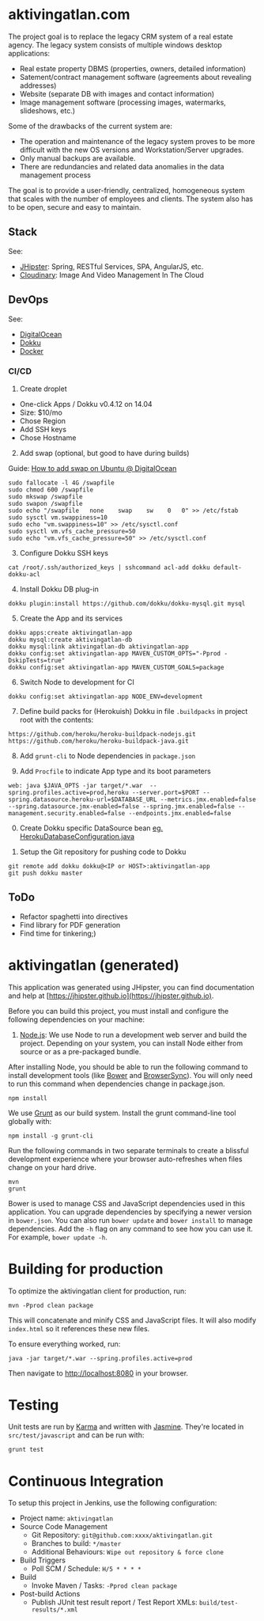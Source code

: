 # aktivingatlan.com

The project goal is to replace the legacy CRM system of a real estate agency. The legacy system consists of multiple windows desktop applications:

* Real estate property DBMS (properties, owners, detailed information)
* Satement/contract management software (agreements about revealing addresses)
* Website (separate DB with images and contact information)
* Image management software (processing images, watermarks, slideshows, etc.)

Some of the drawbacks of the current system are:

* The operation and maintenance of the legacy system proves to be more difficult with the new OS versions and Workstation/Server upgrades.
* Only manual backups are available.
* There are redundancies and related data anomalies in the data management process

The goal is to provide a user-friendly, centralized, homogeneous system that scales with the number of employees and clients. The system also has to be open, secure and easy to maintain.

## Stack

See: 

* [JHipster](https://jhipster.github.io): Spring, RESTful Services, SPA, AngularJS, etc.
* [Cloudinary](http://cloudinary.com): Image And Video Management In The Cloud

## DevOps

See:

* [DigitalOcean](https://www.digitalocean.com)
* [Dokku](http://dokku.viewdocs.io/dokku)
* [Docker](https://www.docker.com)

### CI/CD

1. Create droplet

  * One-click Apps / Dokku v0.4.12 on 14.04 
  * Size: $10/mo
  * Chose Region
  * Add SSH keys
  * Chose Hostname

2. Add swap (optional, but good to have during builds)

  Guide: [How to add swap on Ubuntu @ DigitalOcean](https://www.digitalocean.com/community/tutorials/how-to-add-swap-on-ubuntu-14-04)

  ```
  sudo fallocate -l 4G /swapfile
  sudo chmod 600 /swapfile
  sudo mkswap /swapfile
  sudo swapon /swapfile
  sudo echo "/swapfile   none    swap    sw    0   0" >> /etc/fstab
  sudo sysctl vm.swappiness=10
  sudo echo "vm.swappiness=10" >> /etc/sysctl.conf
  sudo sysctl vm.vfs_cache_pressure=50
  sudo echo "vm.vfs_cache_pressure=50" >> /etc/sysctl.conf
  ```
3. Configure Dokku SSH keys

  ```
  cat /root/.ssh/authorized_keys | sshcommand acl-add dokku default-dokku-acl
  ```

4. Install Dokku DB plug-in

  ```
  dokku plugin:install https://github.com/dokku/dokku-mysql.git mysql
  ```

5. Create the App and its services
  ```
  dokku apps:create aktivingatlan-app
  dokku mysql:create aktivingatlan-db
  dokku mysql:link aktivingatlan-db aktivingatlan-app
  dokku config:set aktivingatlan-app MAVEN_CUSTOM_OPTS="-Pprod -DskipTests=true"
  dokku config:set aktivingatlan-app MAVEN_CUSTOM_GOALS=package
  ```
6. Switch Node to development for CI

  ```
  dokku config:set aktivingatlan-app NODE_ENV=development
  ```
7. Define build packs for (Herokuish) Dokku in file `.buildpacks` in project root with the contents:

  ```
  https://github.com/heroku/heroku-buildpack-nodejs.git
  https://github.com/heroku/heroku-buildpack-java.git
  ```

8. Add `grunt-cli` to Node dependencies in `package.json`

9. Add `Procfile` to indicate App type and its boot parameters
  ```
  web: java $JAVA_OPTS -jar target/*.war  --spring.profiles.active=prod,heroku --server.port=$PORT --spring.datasource.heroku-url=$DATABASE_URL --metrics.jmx.enabled=false --spring.datasource.jmx-enabled=false --spring.jmx.enabled=false --management.security.enabled=false --endpoints.jmx.enabled=false
  ```
0. Create Dokku specific DataSource bean 
  [eg. HerokuDatabaseConfiguration.java](../master/src/main/java/com/aktivingatlan/config/HerokuDatabaseConfiguration.java)

0. Setup the Git repository for pushing code to Dokku

  ```
  git remote add dokku dokku@<IP or HOST>:aktivingatlan-app
  git push dokku master
  ```

## ToDo

* Refactor spaghetti into directives
* Find library for PDF generation
* Find time for tinkering;) 

# aktivingatlan (generated)

This application was generated using JHipster, you can find documentation and help at [https://jhipster.github.io](https://jhipster.github.io).

Before you can build this project, you must install and configure the following dependencies on your machine:

1. [Node.js][]: We use Node to run a development web server and build the project.
   Depending on your system, you can install Node either from source or as a pre-packaged bundle.

After installing Node, you should be able to run the following command to install development tools (like
[Bower][] and [BrowserSync][]). You will only need to run this command when dependencies change in package.json.

    npm install

We use [Grunt][] as our build system. Install the grunt command-line tool globally with:

    npm install -g grunt-cli

Run the following commands in two separate terminals to create a blissful development experience where your browser
auto-refreshes when files change on your hard drive.

    mvn
    grunt

Bower is used to manage CSS and JavaScript dependencies used in this application. You can upgrade dependencies by
specifying a newer version in `bower.json`. You can also run `bower update` and `bower install` to manage dependencies.
Add the `-h` flag on any command to see how you can use it. For example, `bower update -h`.

# Building for production

To optimize the aktivingatlan client for production, run:

    mvn -Pprod clean package

This will concatenate and minify CSS and JavaScript files. It will also modify `index.html` so it references
these new files.

To ensure everything worked, run:

    java -jar target/*.war --spring.profiles.active=prod

Then navigate to [http://localhost:8080](http://localhost:8080) in your browser.

# Testing

Unit tests are run by [Karma][] and written with [Jasmine][]. They're located in `src/test/javascript` and can be run with:

    grunt test



# Continuous Integration

To setup this project in Jenkins, use the following configuration:

* Project name: `aktivingatlan`
* Source Code Management
    * Git Repository: `git@github.com:xxxx/aktivingatlan.git`
    * Branches to build: `*/master`
    * Additional Behaviours: `Wipe out repository & force clone`
* Build Triggers
    * Poll SCM / Schedule: `H/5 * * * *`
* Build
    * Invoke Maven / Tasks: `-Pprod clean package`
* Post-build Actions
    * Publish JUnit test result report / Test Report XMLs: `build/test-results/*.xml`

[JHipster]: https://jhipster.github.io/
[Node.js]: https://nodejs.org/
[Bower]: http://bower.io/
[Grunt]: http://gruntjs.com/
[BrowserSync]: http://www.browsersync.io/
[Karma]: http://karma-runner.github.io/
[Jasmine]: http://jasmine.github.io/2.0/introduction.html
[Protractor]: https://angular.github.io/protractor/
